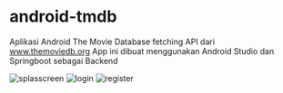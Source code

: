 # android-tmdb
Aplikasi Android The Movie Database fetching API dari www.themoviedb.org
App ini dibuat menggunakan Android Studio dan Springboot sebagai Backend

![splasscreen](https://user-images.githubusercontent.com/31921484/110116134-05ee6800-7df2-11eb-9ff5-3d12e981afa1.png)
![login](https://user-images.githubusercontent.com/31921484/110116139-071f9500-7df2-11eb-99ed-6002c0eb4a12.png)
![register](https://user-images.githubusercontent.com/31921484/110116140-07b82b80-7df2-11eb-9fbc-f8d9805522a0.png)
